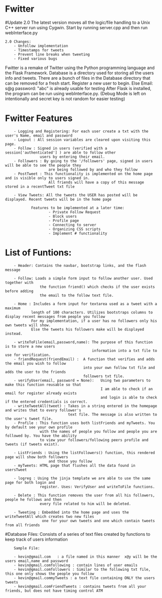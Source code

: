 # Fwitter 

#Update 2.0
	The latest version moves all the logic/file handling to a Unix C++ server run using Cygwin.
	Start by running server.cpp and then run webInterface.py 
	
	2.0 Changes:
		- Unfollow implementation
		- Timestamps for tweets
		- Prevent line breaks when tweeting
		- Fixed various bugs
		
Fwitter is a remake of Twitter using the Python programming language and the Flask Framework.
Database is a directory used for storing all the users info and tweets.
There are a bunch of files in the Database directory that can be removed for a fresh start. 
Register a new user to begin.  Else Email: s@g   password: "abc" is already usable for testing
After Flask is installed, the program can be run using webInterface.py. 
	(Debug Mode is left on intentionally and secret key is not random for easier testing)

# Fwitter Features

		- Logging and Registering: For each user create a txt with the user's Name, email and password		
		- Logout : All session variables are cleared upon visiting this page.
		- Follow : Signed in users (verified with a session['authenticated'] ) are able to follow other
					users by entering their email.
		- Followers : By going to the '/followers' page, signed in users will be able to see the people they
						are being followed by and who they follow
		- PostTweet : This functionality is implemented on the home page and is visible only to users signed in. 
						All friends will have a copy of this message stored in a recentTweet txt file
		
		- View Tweets: All the tweets the USER has posted will be displayed. Recent tweets will be in the home page
		
				Features to be implemented at a later time:
						- Private Follow Request 
						- Block users
						- Profile page 
						- Connecting to server 
						- Organizing CSS scripts 
						- Implement # functionality
			
# List of Funtions:
		
		- Header: Contains the navbar, bootstrap links, and the flash message
		
		- Follow: Loads a simple form input to follow another user. Used together with 
					the function friend() which checks if the user exists before adding 
					the email to the follow text file.
					
		- Home : Includes a form input for textarea used as a tweet with a maximum 
				length of 100 characters. Utilizes bootstraps columns to display recent messages from people you follow
				For my implementation, if a user has no followers only his own tweets will show. 
				Else the tweets his followers make will be displayed instead.
				
		- writeToFile(email,password,name): The purpose of this function is to store a new users 
											information into a txt file to use for verification.
		- friendRequest(friendEmail) : 	A function that verifies and adds the email you wish to follow			
										into your own follow txt file and adds the user to the friends 
										followers txt file.
		- verifyUser(email, password = None): 	Using two parameters to make this function reusable so that	
												I am able to check if an email for register already exists
												and login is able to check if the entered credentials is correct.
		- writeTweetAll(tweet) : Takes in a string entered in the homepage and writes that to every follower's 
								 text file. The message is also written to the user's tweet file.
		- Profile : This function uses both listFriends and myTweets. You by default see your own profile
					with the names of people you follow and people you are followed by. You have the ability
					to view your followers/following peers profile and tweets (if tweets exist). 
					
		- ListFriends : Using the listFollowers() function, this rendered page will show both followers 
						and those you follow
		- myTweets: HTML page that flushes all the data found in usersTweet
		
		- logreg : Using the jinja template we are able to use the same page for both login and 
					register. Uses: VerifyUser and writeToFile functions.
		
		- Delete : This function removes the user from all his followers, people he follows and then
					every file related to him will be deleted.
		
		- Tweeting : Embedded into the home page and uses the writeTweetAll which creates two new files	
					 one for your own tweets and one which contain tweets from all friends
					 
#Database Files:
	Consists of a series of text files created by functions to keep track of users information
	
		Sample File:
		
		- kevin@gmail.com   : a file named in this manner  x@y will be the users email,name and password
		- kevin@gmail.comfollowing : contain lines of user emails 
		- kevin@gmail.comfollowers : Similar to the following txt file, this one only shows the people you follow
		- kevin@gmail.commyTweets : a text file containing ONLY the users tweets
		- kevin@gmail.comFriendTweets : contains tweets from all your friends, but does not have timing control ATM
		